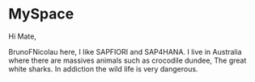 # MySpace

Hi Mate,

BrunoFNicolau here, I like SAPFIORI and SAP4HANA. I live in Australia where there are massives animals such as crocodile dundee, The great white sharks. In addiction the wild life is very dangerous. 

